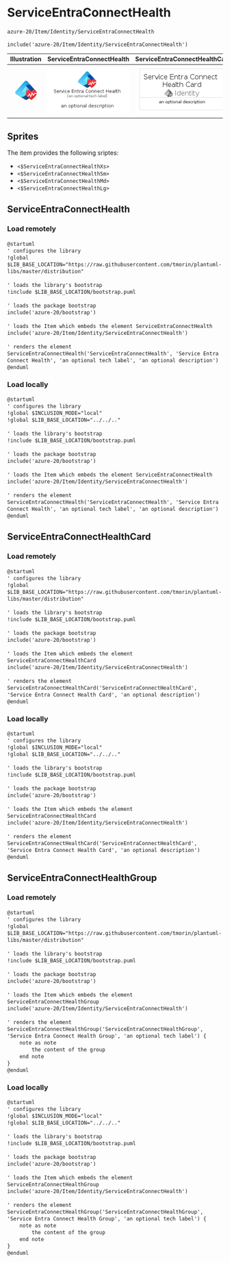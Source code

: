 # ServiceEntraConnectHealth


```text
azure-20/Item/Identity/ServiceEntraConnectHealth
```

```text
include('azure-20/Item/Identity/ServiceEntraConnectHealth')
```



| Illustration | ServiceEntraConnectHealth | ServiceEntraConnectHealthCard | ServiceEntraConnectHealthGroup |
| :---: | :---: | :---: | :---: |
| ![illustration for Illustration](../../../azure-20/Item/Identity/ServiceEntraConnectHealth.png) | ![illustration for ServiceEntraConnectHealth](../../../azure-20/Item/Identity/ServiceEntraConnectHealth.Local.png) | ![illustration for ServiceEntraConnectHealthCard](../../../azure-20/Item/Identity/ServiceEntraConnectHealthCard.Local.png) | ![illustration for ServiceEntraConnectHealthGroup](../../../azure-20/Item/Identity/ServiceEntraConnectHealthGroup.Local.png) |



## Sprites
The item provides the following sriptes:

- `<$ServiceEntraConnectHealthXs>`
- `<$ServiceEntraConnectHealthSm>`
- `<$ServiceEntraConnectHealthMd>`
- `<$ServiceEntraConnectHealthLg>`





## ServiceEntraConnectHealth

### Load remotely
```plantuml
@startuml
' configures the library
!global $LIB_BASE_LOCATION="https://raw.githubusercontent.com/tmorin/plantuml-libs/master/distribution"

' loads the library's bootstrap
!include $LIB_BASE_LOCATION/bootstrap.puml

' loads the package bootstrap
include('azure-20/bootstrap')

' loads the Item which embeds the element ServiceEntraConnectHealth
include('azure-20/Item/Identity/ServiceEntraConnectHealth')

' renders the element
ServiceEntraConnectHealth('ServiceEntraConnectHealth', 'Service Entra Connect Health', 'an optional tech label', 'an optional description')
@enduml
```

### Load locally
```plantuml
@startuml
' configures the library
!global $INCLUSION_MODE="local"
!global $LIB_BASE_LOCATION="../../.."

' loads the library's bootstrap
!include $LIB_BASE_LOCATION/bootstrap.puml

' loads the package bootstrap
include('azure-20/bootstrap')

' loads the Item which embeds the element ServiceEntraConnectHealth
include('azure-20/Item/Identity/ServiceEntraConnectHealth')

' renders the element
ServiceEntraConnectHealth('ServiceEntraConnectHealth', 'Service Entra Connect Health', 'an optional tech label', 'an optional description')
@enduml
```

## ServiceEntraConnectHealthCard

### Load remotely
```plantuml
@startuml
' configures the library
!global $LIB_BASE_LOCATION="https://raw.githubusercontent.com/tmorin/plantuml-libs/master/distribution"

' loads the library's bootstrap
!include $LIB_BASE_LOCATION/bootstrap.puml

' loads the package bootstrap
include('azure-20/bootstrap')

' loads the Item which embeds the element ServiceEntraConnectHealthCard
include('azure-20/Item/Identity/ServiceEntraConnectHealth')

' renders the element
ServiceEntraConnectHealthCard('ServiceEntraConnectHealthCard', 'Service Entra Connect Health Card', 'an optional description')
@enduml
```

### Load locally
```plantuml
@startuml
' configures the library
!global $INCLUSION_MODE="local"
!global $LIB_BASE_LOCATION="../../.."

' loads the library's bootstrap
!include $LIB_BASE_LOCATION/bootstrap.puml

' loads the package bootstrap
include('azure-20/bootstrap')

' loads the Item which embeds the element ServiceEntraConnectHealthCard
include('azure-20/Item/Identity/ServiceEntraConnectHealth')

' renders the element
ServiceEntraConnectHealthCard('ServiceEntraConnectHealthCard', 'Service Entra Connect Health Card', 'an optional description')
@enduml
```

## ServiceEntraConnectHealthGroup

### Load remotely
```plantuml
@startuml
' configures the library
!global $LIB_BASE_LOCATION="https://raw.githubusercontent.com/tmorin/plantuml-libs/master/distribution"

' loads the library's bootstrap
!include $LIB_BASE_LOCATION/bootstrap.puml

' loads the package bootstrap
include('azure-20/bootstrap')

' loads the Item which embeds the element ServiceEntraConnectHealthGroup
include('azure-20/Item/Identity/ServiceEntraConnectHealth')

' renders the element
ServiceEntraConnectHealthGroup('ServiceEntraConnectHealthGroup', 'Service Entra Connect Health Group', 'an optional tech label') {
    note as note
        the content of the group
    end note
}
@enduml
```

### Load locally
```plantuml
@startuml
' configures the library
!global $INCLUSION_MODE="local"
!global $LIB_BASE_LOCATION="../../.."

' loads the library's bootstrap
!include $LIB_BASE_LOCATION/bootstrap.puml

' loads the package bootstrap
include('azure-20/bootstrap')

' loads the Item which embeds the element ServiceEntraConnectHealthGroup
include('azure-20/Item/Identity/ServiceEntraConnectHealth')

' renders the element
ServiceEntraConnectHealthGroup('ServiceEntraConnectHealthGroup', 'Service Entra Connect Health Group', 'an optional tech label') {
    note as note
        the content of the group
    end note
}
@enduml
```

